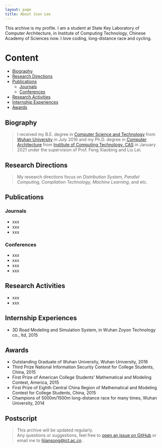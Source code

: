 ```yaml
---
layout: page
title: About Json Lee
---
```


<p class="message">
  This archive is my profile. I am a student at State Key Laboratory of Computer Architecture, in Institute of Computing Technology, Chinese Academy of Sciences now. I love coding, long-distance race and cycling.
</p>

# Content
* [Biography](#biography)
* [Research Directions](#research-directions)
* [Publications](#publications)
  * [Journals](#journals)
  * [Conferences](#conferences)
* [Research Activities](#research-activities)
* [Internship Experiences](#internship-experiences)
* [Awards](#awards)

## Biography
> I received my B.E. degree in [Computer Science and Technology](http://cs.whu.edu.cn/) from [Wuhan University](http://www.whu.edu.cn) in July 2016 and my Ph.D. degree in [Computer Architecture](http://www.carch.ac.cn/) from [Institute of Computing Technology, CAS](http://www.ict.ac.cn) in January 2021 under the supervision of Prof. Feng Xiaobing and Liu Lei.

## Research Directions
> My research directions focus on *Distribution System, Parallel Computing, Compilation Technology, Machine Learning*, and etc.

## Publications

### Journals

+ xxx
+ xxx
+ xxx

### Conferences
+ xxx
+ xxx
+ xxx
+ xxx

## Research Activities
+ xxx
+ xxx

## Internship Experiences
+ 3D Road Modeling and Simulation System, in Wuhan Zoyon Technology co., ltd, 2015

## Awards
+ Outstanding Graduate of Wuhan University, Wuhan University, 2016
+ Third Prize National Information Security Contest for College Students, China, 2015
+ First Prize of American College Students' Mathematical and Modeling Contest, America, 2015
+ First Prize of Eighth Central China Region of Mathematical and Modeling Contest for College Students, China, 2015
+ Champions of 5000m/1500m long-distance race for many times, Wuhan University, 2014

## Postscript
> This archive will be updated regularly.  
Any questions or suggestions, feel free to [open an issue on GitHub](https://github.com/lijiansong) or email me to lijiansong@ict.ac.cn .